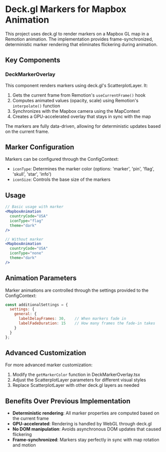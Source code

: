 # Deck.gl Markers for Mapbox Animation

This project uses deck.gl to render markers on a Mapbox GL map in a Remotion animation. The implementation provides frame-synchronized, deterministic marker rendering that eliminates flickering during animation.

## Key Components

### DeckMarkerOverlay

This component renders markers using deck.gl's ScatterplotLayer. It:

1. Gets the current frame from Remotion's `useCurrentFrame()` hook
2. Computes animated values (opacity, scale) using Remotion's `interpolate()` function
3. Synchronizes with the Mapbox camera using the MapContext
4. Creates a GPU-accelerated overlay that stays in sync with the map

The markers are fully data-driven, allowing for deterministic updates based on the current frame.

## Marker Configuration

Markers can be configured through the ConfigContext:

- `iconType`: Determines the marker color (options: 'marker', 'pin', 'flag', 'skull', 'star', 'info')
- `iconSize`: Controls the base size of the markers

## Usage

```jsx
// Basic usage with marker
<MapboxAnimation 
  countryCode="USA" 
  iconType="flag" 
  theme="dark" 
/>

// Without marker
<MapboxAnimation 
  countryCode="USA" 
  iconType="none" 
  theme="dark" 
/>
```

## Animation Parameters

Marker animations are controlled through the settings provided to the ConfigContext:

```jsx
const additionalSettings = {
  settings: {
    general: {
      labelDelayFrames: 30,    // When markers fade in
      labelFadeDuration: 15    // How many frames the fade-in takes
    }
  }
};
```

## Advanced Customization

For more advanced marker customization:

1. Modify the `getMarkerColor` function in DeckMarkerOverlay.tsx
2. Adjust the ScatterplotLayer parameters for different visual styles
3. Replace ScatterplotLayer with other deck.gl layers as needed

## Benefits Over Previous Implementation

- **Deterministic rendering**: All marker properties are computed based on the current frame
- **GPU-accelerated**: Rendering is handled by WebGL through deck.gl
- **No DOM manipulation**: Avoids asynchronous DOM updates that caused flickering
- **Frame-synchronized**: Markers stay perfectly in sync with map rotation and motion 